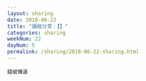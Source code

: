 ```yaml
---
layout: sharing
date: 2018-06-22
title: "讀經分享：【】"
categories: sharing
weekNum: 22
dayNum: 5
permalink: /sharing/2018-06-22-sharing.html
---
```


`錢斌傳道`
